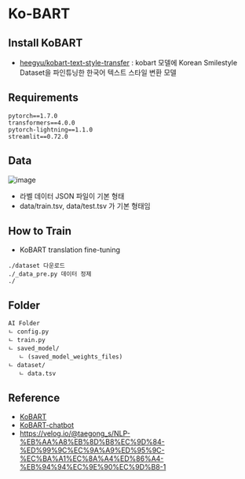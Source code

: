 # Ko-BART

## Install KoBART

- [heegyu/kobart-text-style-transfer](https://huggingface.co/heegyu/kobart-text-style-transfer)
: kobart 모델에 Korean Smilestyle Dataset을 파인튜닝한 한국어 텍스트 스타일 변환 모델

## Requirements
```
pytorch==1.7.0
transformers==4.0.0
pytorch-lightning==1.1.0
streamlit==0.72.0
```
## Data
![image](https://github.com/zyounguri/Ko-BART/assets/138076274/b88625a3-3c02-4c9f-b258-4d36259d6931)
- 라벨 데이터 JSON 파일이 기본 형태
- data/train.tsv, data/test.tsv 가 기본 형태임
  

## How to Train
- KoBART translation fine-tuning
```
./dataset 다운로드
./_data_pre.py 데이터 정제
./

```
## Folder
```
AI Folder 
ㄴ config.py
ㄴ train.py
ㄴ saved_model/
   ㄴ (saved_model_weights_files)
ㄴ dataset/
   ㄴ data.tsv
```

## Reference
- [KoBART](https://github.com/SKT-AI/KoBART)
- [KoBART-chatbot](https://github.com/haven-jeon/KoBART-chatbot)
- https://velog.io/@taegong_s/NLP-%EB%AA%A8%EB%8D%B8%EC%9D%84-%ED%99%9C%EC%9A%A9%ED%95%9C-%EC%BA%A1%EC%8A%A4%ED%86%A4-%EB%94%94%EC%9E%90%EC%9D%B8-1
